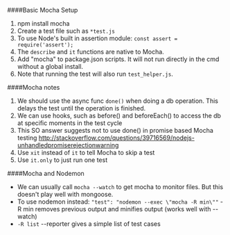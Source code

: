 ####Basic Mocha Setup 
1. npm install mocha  
2. Create a test file such as `*test.js`  
3. To use Node's built in assertion module: `const assert = require('assert');`  
4. The `describe` and `it` functions are native to Mocha.  
5. Add "mocha" to package.json scripts. It will not run directly in the cmd without a global install. 
6. Note that running the test will also run `test_helper.js`. 

####Mocha notes  
1. We should use the async func `done()` when doing a db operation. This delays the test until the operation is finished.  
2. We can use hooks, such as before() and beforeEach() to access the db at specific moments in the test cycle  
3. This SO answer suggests not to use done() in promise based Mocha testing  http://stackoverflow.com/questions/39716569/nodejs-unhandledpromiserejectionwarning 
4. Use `xit` instead of `it` to tell Mocha to skip a test  
5. Use `it.only` to just run one test  

####Mocha and Nodemon    
- We can usually call `mocha --watch` to get mocha to monitor files. But this doesn't play well with mongoose. 
- To use nodemon instead: `"test": "nodemon --exec \"mocha -R min\""` -R min removes previous output and minifies output (works well with --watch)  
- `-R list` --reporter gives a simple list of test cases

